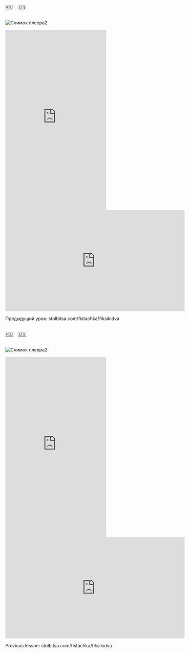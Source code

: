 <span id="ru"><a href='#ru'>🇷🇺</a> &nbsp;&nbsp;&nbsp;<a href='#en'>🇺🇸</a> &nbsp;&nbsp;&nbsp;</span><br><br>

![Снимок плеера2](https://github.com/user-attachments/assets/546d6694-8eab-46ef-a3bc-fc49aab8d8c4)

<iframe width="315" height="560" src="https://www.youtube.com/embed/AVX0-Y6Im4Q" frameborder="0" allow="accelerometer; autoplay; clipboard-write; encrypted-media; gyroscope; picture-in-picture; web-share"allowfullscreen></iframe>

<iframe width="560" height="315" src="https://www.youtube.com/embed/9MH5RgPdmRE?si=7e8sYWgQ5DU_dkDY" title="YouTube video player" frameborder="0" allow="accelerometer; autoplay; clipboard-write; encrypted-media; gyroscope; picture-in-picture; web-share" allowfullscreen></iframe>

Предыдущий урок: stolbitsa.com/fistachka/fiksikidva<br><br>

<span id="en"><a href='#ru'>🇷🇺</a> &nbsp;&nbsp;&nbsp;<a href='#en'>🇺🇸</a> &nbsp;&nbsp;&nbsp;</span><br><br>

![Снимок плеера2](https://github.com/user-attachments/assets/546d6694-8eab-46ef-a3bc-fc49aab8d8c4)

<iframe width="315" height="560" src="https://www.youtube.com/embed/sGGjdZoQC3o" frameborder="0" allow="accelerometer; autoplay; clipboard-write; encrypted-media; gyroscope; picture-in-picture; web-share"allowfullscreen></iframe>

<iframe width="560" height="315" src="https://www.youtube.com/embed/9MH5RgPdmRE?si=7e8sYWgQ5DU_dkDY" title="YouTube video player" frameborder="0" allow="accelerometer; autoplay; clipboard-write; encrypted-media; gyroscope; picture-in-picture; web-share" allowfullscreen></iframe>

Previous lesson: stolbitsa.com/fistachka/fiksikidva<br><br>

